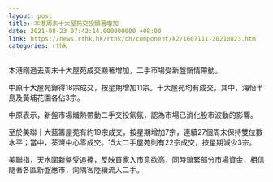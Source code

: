 ```yaml
---
layout: post
title: 本港周末十大屋苑交投顯著增加
date: 2021-08-23 07:42:14.000000000 +08:00
link: https://news.rthk.hk/rthk/ch/component/k2/1607111-20210823.htm
categories: rthk
---
```


本港剛過去周末十大屋苑成交顯著增加，二手市場受新盤銷情帶動。

中原十大屋苑錄得18宗成交，按星期增加11宗。十大屋苑均有成交，其中，海怡半島及黃埔花園各佔3宗。

中原表示，新盤市場熾熱帶動二手交投氣氛，認為市場已消化股市波動的影響。

至於美聯十大藍籌屋苑有約19宗成交，按星期增加7宗，連續27個周末保持雙位數水平；當中，荃灣中心零成交。15大二手屋苑則有22宗成交，按星期減少3宗。

美聯指，天水圍新盤受追捧，反映買家入市意欲高，同時鎖緊部分市場資金，相信隨著各區新盤應市，向隅客陸續流入二手。
